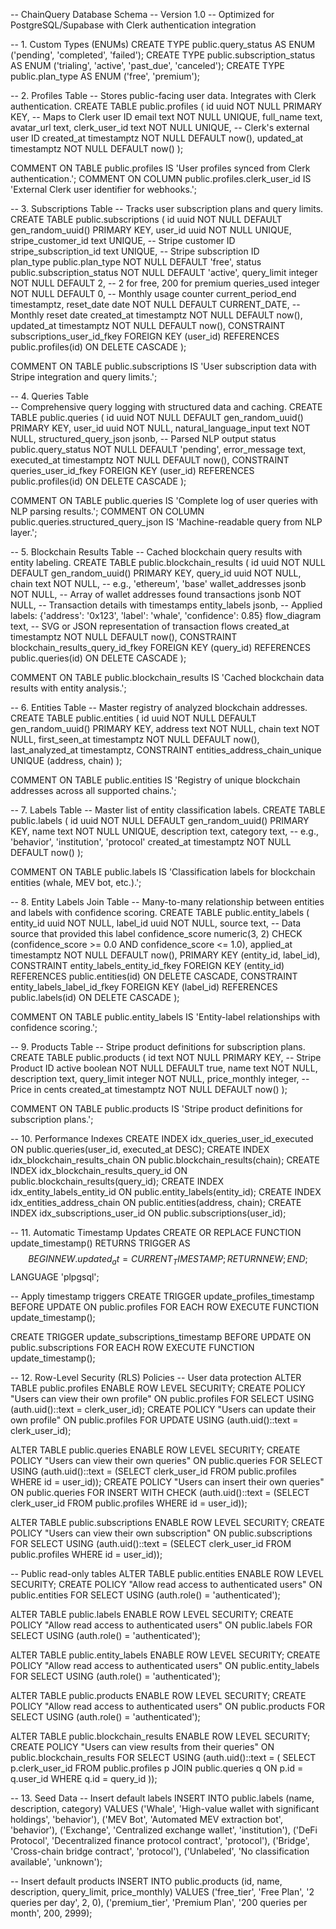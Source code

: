 -- ChainQuery Database Schema
-- Version 1.0
-- Optimized for PostgreSQL/Supabase with Clerk authentication integration

-- 1. Custom Types (ENUMs)
CREATE TYPE public.query_status AS ENUM ('pending', 'completed', 'failed');
CREATE TYPE public.subscription_status AS ENUM ('trialing', 'active', 'past_due', 'canceled');
CREATE TYPE public.plan_type AS ENUM ('free', 'premium');

-- 2. Profiles Table
-- Stores public-facing user data. Integrates with Clerk authentication.
CREATE TABLE public.profiles (
 id uuid NOT NULL PRIMARY KEY, -- Maps to Clerk user ID
 email text NOT NULL UNIQUE,
 full_name text,
 avatar_url text,
 clerk_user_id text NOT NULL UNIQUE, -- Clerk's external user ID
 created_at timestamptz NOT NULL DEFAULT now(),
 updated_at timestamptz NOT NULL DEFAULT now()
);

COMMENT ON TABLE public.profiles IS 'User profiles synced from Clerk authentication.';
COMMENT ON COLUMN public.profiles.clerk_user_id IS 'External Clerk user identifier for webhooks.';

-- 3. Subscriptions Table
-- Tracks user subscription plans and query limits.
CREATE TABLE public.subscriptions (
 id uuid NOT NULL DEFAULT gen_random_uuid() PRIMARY KEY,
 user_id uuid NOT NULL UNIQUE,
 stripe_customer_id text UNIQUE, -- Stripe customer ID
 stripe_subscription_id text UNIQUE, -- Stripe subscription ID  
 plan_type public.plan_type NOT NULL DEFAULT 'free',
 status public.subscription_status NOT NULL DEFAULT 'active',
 query_limit integer NOT NULL DEFAULT 2, -- 2 for free, 200 for premium
 queries_used integer NOT NULL DEFAULT 0, -- Monthly usage counter
 current_period_end timestamptz,
 reset_date date NOT NULL DEFAULT CURRENT_DATE, -- Monthly reset date
 created_at timestamptz NOT NULL DEFAULT now(),
 updated_at timestamptz NOT NULL DEFAULT now(),
 CONSTRAINT subscriptions_user_id_fkey FOREIGN KEY (user_id) REFERENCES public.profiles(id) ON DELETE CASCADE
);

COMMENT ON TABLE public.subscriptions IS 'User subscription data with Stripe integration and query limits.';

-- 4. Queries Table  
-- Comprehensive query logging with structured data and caching.
CREATE TABLE public.queries (
 id uuid NOT NULL DEFAULT gen_random_uuid() PRIMARY KEY,
 user_id uuid NOT NULL,
 natural_language_input text NOT NULL,
 structured_query_json jsonb, -- Parsed NLP output
 status public.query_status NOT NULL DEFAULT 'pending',
 error_message text,
 executed_at timestamptz NOT NULL DEFAULT now(),
 CONSTRAINT queries_user_id_fkey FOREIGN KEY (user_id) REFERENCES public.profiles(id) ON DELETE CASCADE
);

COMMENT ON TABLE public.queries IS 'Complete log of user queries with NLP parsing results.';
COMMENT ON COLUMN public.queries.structured_query_json IS 'Machine-readable query from NLP layer.';

-- 5. Blockchain Results Table
-- Cached blockchain query results with entity labeling.
CREATE TABLE public.blockchain_results (
 id uuid NOT NULL DEFAULT gen_random_uuid() PRIMARY KEY,
 query_id uuid NOT NULL,
 chain text NOT NULL, -- e.g., 'ethereum', 'base'
 wallet_addresses jsonb NOT NULL, -- Array of wallet addresses found
 transactions jsonb NOT NULL, -- Transaction details with timestamps
 entity_labels jsonb, -- Applied labels: {'address': '0x123', 'label': 'whale', 'confidence': 0.85}
 flow_diagram text, -- SVG or JSON representation of transaction flows
 created_at timestamptz NOT NULL DEFAULT now(),
 CONSTRAINT blockchain_results_query_id_fkey FOREIGN KEY (query_id) REFERENCES public.queries(id) ON DELETE CASCADE
);

COMMENT ON TABLE public.blockchain_results IS 'Cached blockchain data results with entity analysis.';

-- 6. Entities Table
-- Master registry of analyzed blockchain addresses.
CREATE TABLE public.entities (
 id uuid NOT NULL DEFAULT gen_random_uuid() PRIMARY KEY,
 address text NOT NULL,
 chain text NOT NULL,
 first_seen_at timestamptz NOT NULL DEFAULT now(),
 last_analyzed_at timestamptz,
 CONSTRAINT entities_address_chain_unique UNIQUE (address, chain)
);

COMMENT ON TABLE public.entities IS 'Registry of unique blockchain addresses across all supported chains.';

-- 7. Labels Table
-- Master list of entity classification labels.
CREATE TABLE public.labels (
 id uuid NOT NULL DEFAULT gen_random_uuid() PRIMARY KEY,
 name text NOT NULL UNIQUE,
 description text,
 category text, -- e.g., 'behavior', 'institution', 'protocol'
 created_at timestamptz NOT NULL DEFAULT now()
);

COMMENT ON TABLE public.labels IS 'Classification labels for blockchain entities (whale, MEV bot, etc.).';

-- 8. Entity Labels Join Table
-- Many-to-many relationship between entities and labels with confidence scoring.
CREATE TABLE public.entity_labels (
 entity_id uuid NOT NULL,
 label_id uuid NOT NULL,
 source text, -- Data source that provided this label
 confidence_score numeric(3, 2) CHECK (confidence_score >= 0.0 AND confidence_score <= 1.0),
 applied_at timestamptz NOT NULL DEFAULT now(),
 PRIMARY KEY (entity_id, label_id),
 CONSTRAINT entity_labels_entity_id_fkey FOREIGN KEY (entity_id) REFERENCES public.entities(id) ON DELETE CASCADE,
 CONSTRAINT entity_labels_label_id_fkey FOREIGN KEY (label_id) REFERENCES public.labels(id) ON DELETE CASCADE
);

COMMENT ON TABLE public.entity_labels IS 'Entity-label relationships with confidence scoring.';

-- 9. Products Table
-- Stripe product definitions for subscription plans.
CREATE TABLE public.products (
 id text NOT NULL PRIMARY KEY, -- Stripe Product ID
 active boolean NOT NULL DEFAULT true,
 name text NOT NULL,
 description text,
 query_limit integer NOT NULL,
 price_monthly integer, -- Price in cents
 created_at timestamptz NOT NULL DEFAULT now()
);

COMMENT ON TABLE public.products IS 'Stripe product definitions for subscription plans.';

-- 10. Performance Indexes
CREATE INDEX idx_queries_user_id_executed ON public.queries(user_id, executed_at DESC);
CREATE INDEX idx_blockchain_results_chain ON public.blockchain_results(chain);
CREATE INDEX idx_blockchain_results_query_id ON public.blockchain_results(query_id);
CREATE INDEX idx_entity_labels_entity_id ON public.entity_labels(entity_id);
CREATE INDEX idx_entities_address_chain ON public.entities(address, chain);
CREATE INDEX idx_subscriptions_user_id ON public.subscriptions(user_id);

-- 11. Automatic Timestamp Updates
CREATE OR REPLACE FUNCTION update_timestamp()
RETURNS TRIGGER AS $$
BEGIN
   NEW.updated_at = CURRENT_TIMESTAMP;
   RETURN NEW;
END;
$$ LANGUAGE 'plpgsql';

-- Apply timestamp triggers
CREATE TRIGGER update_profiles_timestamp
   BEFORE UPDATE ON public.profiles
   FOR EACH ROW EXECUTE FUNCTION update_timestamp();

CREATE TRIGGER update_subscriptions_timestamp
   BEFORE UPDATE ON public.subscriptions
   FOR EACH ROW EXECUTE FUNCTION update_timestamp();

-- 12. Row-Level Security (RLS) Policies
-- User data protection
ALTER TABLE public.profiles ENABLE ROW LEVEL SECURITY;
CREATE POLICY "Users can view their own profile" ON public.profiles 
   FOR SELECT USING (auth.uid()::text = clerk_user_id);
CREATE POLICY "Users can update their own profile" ON public.profiles 
   FOR UPDATE USING (auth.uid()::text = clerk_user_id);

ALTER TABLE public.queries ENABLE ROW LEVEL SECURITY;
CREATE POLICY "Users can view their own queries" ON public.queries 
   FOR SELECT USING (auth.uid()::text = (SELECT clerk_user_id FROM public.profiles WHERE id = user_id));
CREATE POLICY "Users can insert their own queries" ON public.queries 
   FOR INSERT WITH CHECK (auth.uid()::text = (SELECT clerk_user_id FROM public.profiles WHERE id = user_id));

ALTER TABLE public.subscriptions ENABLE ROW LEVEL SECURITY;
CREATE POLICY "Users can view their own subscription" ON public.subscriptions 
   FOR SELECT USING (auth.uid()::text = (SELECT clerk_user_id FROM public.profiles WHERE id = user_id));

-- Public read-only tables
ALTER TABLE public.entities ENABLE ROW LEVEL SECURITY;
CREATE POLICY "Allow read access to authenticated users" ON public.entities 
   FOR SELECT USING (auth.role() = 'authenticated');

ALTER TABLE public.labels ENABLE ROW LEVEL SECURITY;
CREATE POLICY "Allow read access to authenticated users" ON public.labels 
   FOR SELECT USING (auth.role() = 'authenticated');

ALTER TABLE public.entity_labels ENABLE ROW LEVEL SECURITY;
CREATE POLICY "Allow read access to authenticated users" ON public.entity_labels 
   FOR SELECT USING (auth.role() = 'authenticated');

ALTER TABLE public.products ENABLE ROW LEVEL SECURITY;
CREATE POLICY "Allow read access to authenticated users" ON public.products 
   FOR SELECT USING (auth.role() = 'authenticated');

ALTER TABLE public.blockchain_results ENABLE ROW LEVEL SECURITY;
CREATE POLICY "Users can view results from their queries" ON public.blockchain_results 
   FOR SELECT USING (auth.uid()::text = (
       SELECT p.clerk_user_id 
       FROM public.profiles p 
       JOIN public.queries q ON p.id = q.user_id 
       WHERE q.id = query_id
   ));

-- 13. Seed Data
-- Insert default labels
INSERT INTO public.labels (name, description, category) VALUES
('Whale', 'High-value wallet with significant holdings', 'behavior'),
('MEV Bot', 'Automated MEV extraction bot', 'behavior'),
('Exchange', 'Centralized exchange wallet', 'institution'),
('DeFi Protocol', 'Decentralized finance protocol contract', 'protocol'),
('Bridge', 'Cross-chain bridge contract', 'protocol'),
('Unlabeled', 'No classification available', 'unknown');

-- Insert default products
INSERT INTO public.products (id, name, description, query_limit, price_monthly) VALUES
('free_tier', 'Free Plan', '2 queries per day', 2, 0),
('premium_tier', 'Premium Plan', '200 queries per month', 200, 2999);

